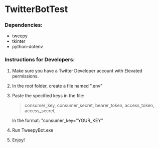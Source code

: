 # TwitterBotTest

### Dependencies:
- tweepy
- tkinter
- python-dotenv

### Instructions for Developers:
1) Make sure you have a Twitter Developer account with Elevated permissions.
2) In the root folder, create a file named ".env"
3) Paste the specified keys in the file:
    > consumer_key, 
    > consumer_secret,
    > bearer_token,
    > access_token,
    > access_secret,
    
    In the format: "consumer_key="YOUR_KEY"
 4) Run TweepyBot.exe
 5) Enjoy!
